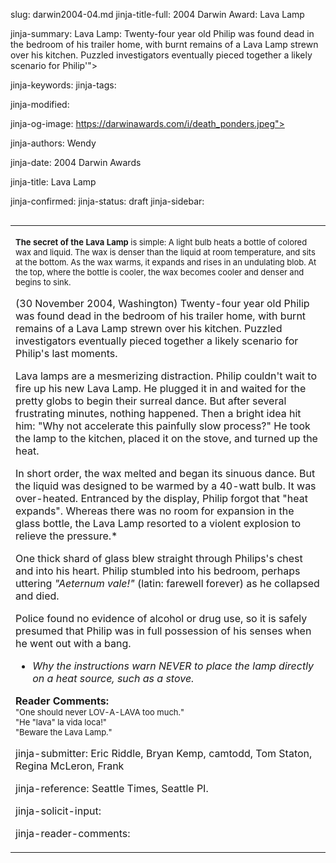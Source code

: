 slug: darwin2004-04.md
jinja-title-full: 2004 Darwin Award: Lava Lamp

jinja-summary: Lava Lamp: Twenty-four year old Philip was found dead in the bedroom of his trailer home, with burnt remains of a Lava Lamp strewn over his kitchen. Puzzled investigators eventually pieced together a likely scenario for Philip'">

jinja-keywords:
jinja-tags:

jinja-modified:

jinja-og-image: https://darwinawards.com/i/death_ponders.jpeg">

jinja-authors: Wendy

jinja-date: 2004 Darwin Awards


jinja-title: Lava Lamp


jinja-confirmed:
jinja-status: draft
jinja-sidebar: <TABLE width="100" border="0" align="right" cellspacing="3" cellpadding="6" background="/i/bgtable.gif">
<TR>
<TD>

<P align="left"><FONT size="-1"><B>The secret of the Lava Lamp</B> is
simple: A light bulb heats a bottle of colored wax and liquid. The
wax is denser than the liquid at room temperature, and sits at the
bottom. As the wax warms, it expands and rises in an undulating
blob. At the top, where the bottle is cooler, the wax becomes cooler
and denser and begins to sink.</FONT></P>


(30 November 2004, Washington) Twenty-four year old Philip was found dead
in the bedroom of his trailer home, with burnt remains of a Lava Lamp
strewn over his kitchen. Puzzled investigators eventually pieced together
a likely scenario for Philip's last moments.

Lava lamps are a mesmerizing distraction. Philip couldn't wait to fire up
his new Lava Lamp. He plugged it in and waited for the pretty globs to
begin their surreal dance. But after several frustrating minutes, nothing
happened. Then a bright idea hit him: "Why not accelerate this painfully
slow process?"	He took the lamp to the kitchen, placed it on the stove,
and turned up the heat.

In short order, the wax melted and began its sinuous dance. But the liquid
was designed to be warmed by a 40-watt bulb. It was over-heated.
Entranced by the display, Philip forgot that "heat expands". Whereas there
was no room for expansion in the glass bottle, the Lava Lamp resorted to a
violent explosion to relieve the pressure.*

One thick shard of glass blew straight through Philips's chest and into his
heart.	Philip stumbled into his bedroom, perhaps uttering <I>"Aeternum
vale!"</I> (latin: farewell forever) as he collapsed and died.

Police found no evidence of alcohol or drug use, so it is safely presumed
that Philip was in full possession of his senses when he went out with a
bang.

* <I>Why the instructions warn NEVER to place the lamp directly on a heat
source, such as a stove.</I> <!-- Reading Level: 7 -->

<B>Reader Comments:</B><BR>
<FONT size="-1">
"One should never LOV-A-LAVA too much."<BR>
"He "lava" la vida loca!"<BR>
"Beware the Lava Lamp."
</FONT>
<P align=center>
<!--#include virtual="/inc/votebar_viewvoteonly" -->

jinja-submitter: Eric Riddle, Bryan Kemp, camtodd, Tom Staton, Regina McLeron, Frank

jinja-reference: Seattle Times, Seattle PI.

jinja-solicit-input:

jinja-reader-comments:



<!--#include file=nav_2004.html -->


